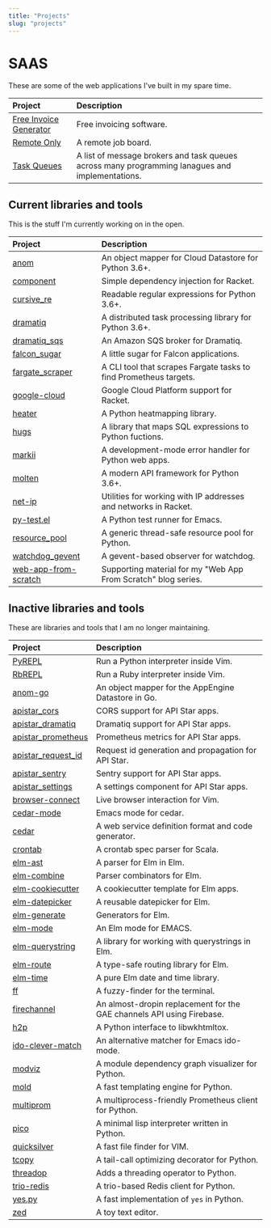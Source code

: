 ```yaml
---
title: "Projects"
slug: "projects"
---
```


# SAAS

These are some of the web applications I've built in my spare time.

| Project                  | Description                                                                                     |
| :---                     | :---                                                                                            |
| [Free Invoice Generator] | Free invoicing software.                                                                        |
| [Remote Only]            | A remote job board.                                                                             |
| [Task Queues]            | A list of message brokers and task queues across many programming lanagues and implementations. |

[Free Invoice Generator]: https://free-invoice-generator.com
[Remote Only]: https://remoteonly.io
[Task Queues]: https://taskqueues.com


## Current libraries and tools

This is the stuff I'm currently working on in the open.

| Project                | Description                                                       |
| :---                   | :---                                                              |
| [anom]                 | An object mapper for Cloud Datastore for Python 3.6+.             |
| [component]            | Simple dependency injection for Racket.                           |
| [cursive_re]           | Readable regular expressions for Python 3.6+.                     |
| [dramatiq]             | A distributed task processing library for Python 3.6+.            |
| [dramatiq_sqs]         | An Amazon SQS broker for Dramatiq.                                |
| [falcon_sugar]         | A little sugar for Falcon applications.                           |
| [fargate_scraper]      | A CLI tool that scrapes Fargate tasks to find Prometheus targets. |
| [google-cloud]         | Google Cloud Platform support for Racket.                         |
| [heater]               | A Python heatmapping library.                                     |
| [hugs]                 | A library that maps SQL expressions to Python fuctions.           |
| [markii]               | A development-mode error handler for Python web apps.             |
| [molten]               | A modern API framework for Python 3.6+.                           |
| [net-ip]               | Utilities for working with IP addresses and networks in Racket.   |
| [py-test.el]           | A Python test runner for Emacs.                                   |
| [resource_pool]        | A generic thread-safe resource pool for Python.                   |
| [watchdog_gevent]      | A gevent-based observer for watchdog.                             |
| [web-app-from-scratch] | Supporting material for my "Web App From Scratch" blog series.    |


## Inactive libraries and tools

These are libraries and tools that I am no longer maintaining.

| Project              | Description                                                           |
| :---                 | :---                                                                  |
| [PyREPL]             | Run a Python interpreter inside Vim.                                  |
| [RbREPL]             | Run a Ruby interpreter inside Vim.                                    |
| [anom-go]            | An object mapper for the AppEngine Datastore in Go.                   |
| [apistar_cors]       | CORS support for API Star apps.                                       |
| [apistar_dramatiq]   | Dramatiq support for API Star apps.                                   |
| [apistar_prometheus] | Prometheus metrics for API Star apps.                                 |
| [apistar_request_id] | Request id generation and propagation for API Star.                   |
| [apistar_sentry]     | Sentry support for API Star apps.                                     |
| [apistar_settings]   | A settings component for API Star apps.                               |
| [browser-connect]    | Live browser interaction for Vim.                                     |
| [cedar-mode]         | Emacs mode for cedar.                                                 |
| [cedar]              | A web service definition format and code generator.                   |
| [crontab]            | A crontab spec parser for Scala.                                      |
| [elm-ast]            | A parser for Elm in Elm.                                              |
| [elm-combine]        | Parser combinators for Elm.                                           |
| [elm-cookiecutter]   | A cookiecutter template for Elm apps.                                 |
| [elm-datepicker]     | A reusable datepicker for Elm.                                        |
| [elm-generate]       | Generators for Elm.                                                   |
| [elm-mode]           | An Elm mode for EMACS.                                                |
| [elm-querystring]    | A library for working with querystrings in Elm.                       |
| [elm-route]          | A type-safe routing library for Elm.                                  |
| [elm-time]           | A pure Elm date and time library.                                     |
| [ff]                 | A fuzzy-finder for the terminal.                                      |
| [firechannel]        | An almost-dropin replacement for the GAE channels API using Firebase. |
| [h2p]                | A Python interface to libwkhtmltox.                                   |
| [ido-clever-match]   | An alternative matcher for Emacs ido-mode.                            |
| [modviz]             | A module dependency graph visualizer for Python.                      |
| [mold]               | A fast templating engine for Python.                                  |
| [multiprom]          | A multiprocess-friendly Prometheus client for Python.                 |
| [pico]               | A minimal lisp interpreter written in Python.                         |
| [quicksilver]        | A fast file finder for VIM.                                           |
| [tcopy]              | A tail-call optimizing decorator for Python.                          |
| [threadop]           | Adds a threading operator to Python.                                  |
| [trio-redis]         | A trio-based Redis client for Python.                                 |
| [yes.py]             | A fast implementation of `yes` in Python.                             |
| [zed]                | A toy text editor.                                                    |


[PyREPl]: https://github.com/Bogdanp/pyrepl.vim
[RbREPL]: https://github.com/Bogdanp/rbrepl.vim
[anom-go]: https://github.com/Bogdanp/anom
[anom]: https://anom.defn.io
[apistar_cors]: https://github.com/Bogdanp/apistar_cors
[apistar_dramatiq]: https://github.com/Bogdanp/apistar_dramatiq
[apistar_prometheus]: https://github.com/Bogdanp/apistar_prometheus
[apistar_request_id]: https://github.com/Bogdanp/apistar_request_id
[apistar_sentry]: https://github.com/Bogdanp/apistar_sentry
[apistar_settings]: https://github.com/Bogdanp/apistar_settings
[browser-connect]: https://github.com/Bogdanp/browser-connect.vim
[cedar-mode]: https://github.com/Bogdanp/cedar-mode
[cedar]: https://github.com/Bogdanp/cedar
[crontab]: https://github.com/Bogdanp/crontab
[component]: https://github.com/Bogdanp/racket-component
[cursive_re]: https://github.com/Bogdanp/cursive_re
[dramatiq]: https://dramatiq.io
[dramatiq_sqs]: https://github.com/Bogdanp/dramatiq_sqs
[elm-ast]: https://github.com/Bogdanp/elm-ast
[elm-combine]: https://github.com/Bogdanp/elm-combine
[elm-cookiecutter]: https://github.com/Bogdanp/elm-cookiecutter
[elm-datepicker]: https://github.com/Bogdanp/elm-datepicker
[elm-generate]: https://github.com/Bogdanp/elm-generate
[elm-mode]: https://github.com/jcollard/elm-mode
[elm-querystring]: https://github.com/Bogdanp/elm-querystring
[elm-route]: https://github.com/Bogdanp/elm-route
[elm-time]: https://github.com/Bogdanp/elm-time
[falcon_sugar]: https://github.com/Bogdanp/falcon_sugar
[fargate_scraper]: https://github.com/Bogdanp/fargate_scraper
[ff]: https://github.com/Bogdanp/ff
[firechannel]: https://github.com/LeadPages/firechannel
[h2p]: https://github.com/Bogdanp/h2p
[google-cloud]: https://github.com/Bogdanp/google-cloud
[heater]: https://github.com/Bogdanp/heater
[hugs]: https://github.com/Bogdanp/hugs
[ido-clever-match]: https://github.com/Bogdanp/ido-clever-match
[markii]: https://github.com/Bogdanp/markii
[modviz]: https://github.com/Bogdanp/modviz
[mold]: https://github.com/Bogdanp/mold
[molten]: https://moltenframework.com
[multiprom]: https://github.com/Bogdanp/multiprom
[net-ip]: https://github.com/Bogdanp/racket-net-ip
[pico]: https://github.com/Bogdanp/pico
[py-test.el]: https://github.com/Bogdanp/py-test.el
[quicksilver]: https://github.com/Bogdanp/quicksilver.vim
[repos]: https://github.com/Bogdanp/repositories
[resource_pool]: https://github.com/Bogdanp/resource_pool
[tcopy]: https://github.com/Bogdanp/tcopy
[threadop]: https://github.com/Bogdanp/threadop
[trio-redis]: https://github.com/Bogdanp/trio-redis
[watchdog_gevent]: https://github.com/Bogdanp/watchdog_gevent
[web-app-from-scratch]: https://github.com/Bogdanp/web-app-from-scratch
[yes.py]: https://github.com/Bogdanp/yes.py
[zed]: https://github.com/Bogdanp/zed
